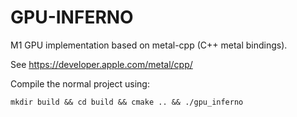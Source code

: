 # GPU-INFERNO

M1 GPU implementation based on metal-cpp (C++ metal bindings).

See https://developer.apple.com/metal/cpp/

Compile the normal project using:

`mkdir build && cd build && cmake .. && ./gpu_inferno`
